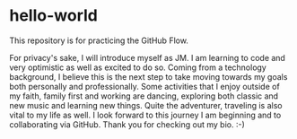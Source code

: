 # hello-world
This repository is for practicing the GitHub Flow.

For privacy's sake, I will introduce myself as JM. I am learning to code and very optimistic as well as excited to do so. Coming from a technology background, I believe this is the next step to take moving towards my goals both personally and professionally. Some activities that I enjoy outside of my faith, family first and working are dancing, exploring both classic and new music and learning new things. Quite the adventurer, traveling is also vital to my life as well. I look forward to this journey I am beginning and to collaborating via GitHub. Thank you for checking out my bio. :-) 
